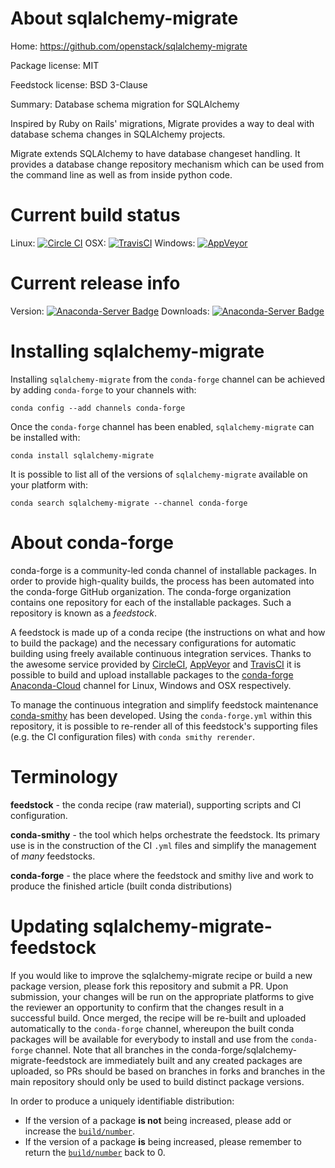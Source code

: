 About sqlalchemy-migrate
========================

Home: https://github.com/openstack/sqlalchemy-migrate

Package license: MIT

Feedstock license: BSD 3-Clause

Summary: Database schema migration for SQLAlchemy

Inspired by Ruby on Rails' migrations, Migrate provides a way to deal with
database schema changes in SQLAlchemy projects.

Migrate extends SQLAlchemy to have database changeset handling. It provides
a database change repository mechanism which can be used from the command
line as well as from inside python code.


Current build status
====================

Linux: [![Circle CI](https://circleci.com/gh/conda-forge/sqlalchemy-migrate-feedstock.svg?style=shield)](https://circleci.com/gh/conda-forge/sqlalchemy-migrate-feedstock)
OSX: [![TravisCI](https://travis-ci.org/conda-forge/sqlalchemy-migrate-feedstock.svg?branch=master)](https://travis-ci.org/conda-forge/sqlalchemy-migrate-feedstock)
Windows: [![AppVeyor](https://ci.appveyor.com/api/projects/status/github/conda-forge/sqlalchemy-migrate-feedstock?svg=True)](https://ci.appveyor.com/project/conda-forge/sqlalchemy-migrate-feedstock/branch/master)

Current release info
====================
Version: [![Anaconda-Server Badge](https://anaconda.org/conda-forge/sqlalchemy-migrate/badges/version.svg)](https://anaconda.org/conda-forge/sqlalchemy-migrate)
Downloads: [![Anaconda-Server Badge](https://anaconda.org/conda-forge/sqlalchemy-migrate/badges/downloads.svg)](https://anaconda.org/conda-forge/sqlalchemy-migrate)

Installing sqlalchemy-migrate
=============================

Installing `sqlalchemy-migrate` from the `conda-forge` channel can be achieved by adding `conda-forge` to your channels with:

```
conda config --add channels conda-forge
```

Once the `conda-forge` channel has been enabled, `sqlalchemy-migrate` can be installed with:

```
conda install sqlalchemy-migrate
```

It is possible to list all of the versions of `sqlalchemy-migrate` available on your platform with:

```
conda search sqlalchemy-migrate --channel conda-forge
```


About conda-forge
=================

conda-forge is a community-led conda channel of installable packages.
In order to provide high-quality builds, the process has been automated into the
conda-forge GitHub organization. The conda-forge organization contains one repository
for each of the installable packages. Such a repository is known as a *feedstock*.

A feedstock is made up of a conda recipe (the instructions on what and how to build
the package) and the necessary configurations for automatic building using freely
available continuous integration services. Thanks to the awesome service provided by
[CircleCI](https://circleci.com/), [AppVeyor](http://www.appveyor.com/)
and [TravisCI](https://travis-ci.org/) it is possible to build and upload installable
packages to the [conda-forge](https://anaconda.org/conda-forge)
[Anaconda-Cloud](http://docs.anaconda.org/) channel for Linux, Windows and OSX respectively.

To manage the continuous integration and simplify feedstock maintenance
[conda-smithy](http://github.com/conda-forge/conda-smithy) has been developed.
Using the ``conda-forge.yml`` within this repository, it is possible to re-render all of
this feedstock's supporting files (e.g. the CI configuration files) with ``conda smithy rerender``.


Terminology
===========

**feedstock** - the conda recipe (raw material), supporting scripts and CI configuration.

**conda-smithy** - the tool which helps orchestrate the feedstock.
                   Its primary use is in the construction of the CI ``.yml`` files
                   and simplify the management of *many* feedstocks.

**conda-forge** - the place where the feedstock and smithy live and work to
                  produce the finished article (built conda distributions)


Updating sqlalchemy-migrate-feedstock
=====================================

If you would like to improve the sqlalchemy-migrate recipe or build a new
package version, please fork this repository and submit a PR. Upon submission,
your changes will be run on the appropriate platforms to give the reviewer an
opportunity to confirm that the changes result in a successful build. Once
merged, the recipe will be re-built and uploaded automatically to the
`conda-forge` channel, whereupon the built conda packages will be available for
everybody to install and use from the `conda-forge` channel.
Note that all branches in the conda-forge/sqlalchemy-migrate-feedstock are
immediately built and any created packages are uploaded, so PRs should be based
on branches in forks and branches in the main repository should only be used to
build distinct package versions.

In order to produce a uniquely identifiable distribution:
 * If the version of a package **is not** being increased, please add or increase
   the [``build/number``](http://conda.pydata.org/docs/building/meta-yaml.html#build-number-and-string).
 * If the version of a package **is** being increased, please remember to return
   the [``build/number``](http://conda.pydata.org/docs/building/meta-yaml.html#build-number-and-string)
   back to 0.
